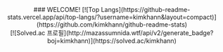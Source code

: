 <div align="center">
### WELCOME!
 [![Top Langs](https://github-readme-stats.vercel.app/api/top-langs/?username=kimkhann&layout=compact)](https://github.com/kimkhann/github-readme-stats)
<br>[![Solved.ac
프로필](http://mazassumnida.wtf/api/v2/generate_badge?boj=kimkhann)](https://solved.ac/kimkhann)
 </div>

<!--
**kimkhann/kimkhann** is a ✨ _special_ ✨ repository because its `README.md` (this file) appears on your GitHub profile.

Here are some ideas to get you started:

- 🔭 I’m currently working on ...
- 🌱 I’m currently learning ...
- 👯 I’m looking to collaborate on ...
- 🤔 I’m looking for help with ...
- 💬 Ask me about ...
- 📫 How to reach me: ...
- 😄 Pronouns: ...
- ⚡ Fun fact: ...
-->
